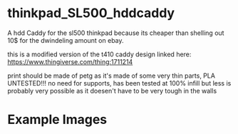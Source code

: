 # thinkpad_SL500_hddcaddy
A hdd Caddy for the sl500 thinkpad because its cheaper than shelling out 10$ for the dwindeling amount on ebay.

this is a modified version of the t410 caddy design linked here: https://www.thingiverse.com/thing:1711214

print should be made of petg as it's made of some very thin parts, PLA UNTESTED!!!
no need for supports, has been tested at 100% infill but less is probably very possible as it doesen't have to be very tough in the walls

# Example Images
